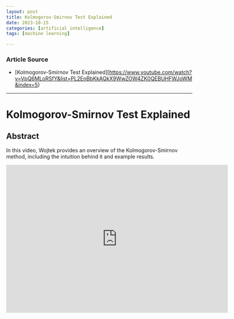 ```yaml
---
layout: post
title: Kolmogorov-Smirnov Test Explained
date: 2023-10-15
categories: [artificial intelligence]
tags: [machine learning]

---
```


### Article Source

* [Kolmogorov-Smirnov Test Explained][https://www.youtube.com/watch?v=VpQ6MLoRSfY&list=PL2EnBbKkAQkX9WwZOW4ZK0QEBUHFWJoWM&index=5)

---

# Kolmogorov-Smirnov Test Explained


## Abstract

In this video, Wojtek provides an overview of the Kolmogorov-Smirnov method, including the intuition behind it and example results.

<iframe width="600" height="400" src="https://www.youtube.com/embed/VpQ6MLoRSfY?si=toPpLVNvmesYq0jl" title="YouTube video player" frameborder="0" allow="accelerometer; autoplay; clipboard-write; encrypted-media; gyroscope; picture-in-picture; web-share" allowfullscreen></iframe>
